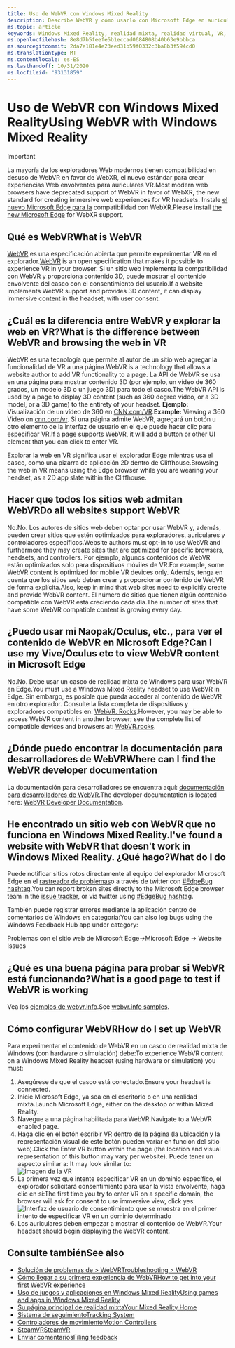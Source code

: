 ```yaml
---
title: Uso de WebVR con Windows Mixed Reality
description: Describe WebVR y cómo usarlo con Microsoft Edge en auriculares Windows Mixed Reality.
ms.topic: article
keywords: Windows Mixed Reality, realidad mixta, realidad virtual, VR, MR, WebVR, Edge, Microsoft Edge, exploración Web
ms.openlocfilehash: 8e8d7b5feefe5b1eccad0684808b40b63e9bbbca
ms.sourcegitcommit: 2da7e181e4e23eed31b59f0332c3ba8b3f594cd0
ms.translationtype: MT
ms.contentlocale: es-ES
ms.lasthandoff: 10/31/2020
ms.locfileid: "93131859"
---
```

# <a name="using-webvr-with-windows-mixed-reality"></a><span data-ttu-id="a59f9-104">Uso de WebVR con Windows Mixed Reality</span><span class="sxs-lookup"><span data-stu-id="a59f9-104">Using WebVR with Windows Mixed Reality</span></span>

>[!IMPORTANT]
><span data-ttu-id="a59f9-105">La mayoría de los exploradores Web modernos tienen compatibilidad en desuso de WebVR en favor de WebXR, el nuevo estándar para crear experiencias Web envolventes para auriculares VR.</span><span class="sxs-lookup"><span data-stu-id="a59f9-105">Most modern web browsers have deprecated support of WebVR in favor of WebXR, the new standard for creating immersive web experiences for VR headsets.</span></span> <span data-ttu-id="a59f9-106">Instale [el nuevo Microsoft Edge para la](using-microsoft-edge.md) compatibilidad con WebXR.</span><span class="sxs-lookup"><span data-stu-id="a59f9-106">Please install [the new Microsoft Edge](using-microsoft-edge.md) for WebXR support.</span></span>

## <a name="what-is-webvr"></a><span data-ttu-id="a59f9-107">Qué es WebVR</span><span class="sxs-lookup"><span data-stu-id="a59f9-107">What is WebVR</span></span>

<span data-ttu-id="a59f9-108">[WebVR](https://webvr.info) es una especificación abierta que permite experimentar VR en el explorador.</span><span class="sxs-lookup"><span data-stu-id="a59f9-108">[WebVR](https://webvr.info) is an open specification that makes it possible to experience VR in your browser.</span></span> <span data-ttu-id="a59f9-109">Si un sitio web implementa la compatibilidad con WebVR y proporciona contenido 3D, puede mostrar el contenido envolvente del casco con el consentimiento del usuario.</span><span class="sxs-lookup"><span data-stu-id="a59f9-109">If a website implements WebVR support and provides 3D content, it can display immersive content in the headset, with user consent.</span></span>

## <a name="what-is-the-difference-between-webvr-and-browsing-the-web-in-vr"></a><span data-ttu-id="a59f9-110">¿Cuál es la diferencia entre WebVR y explorar la web en VR?</span><span class="sxs-lookup"><span data-stu-id="a59f9-110">What is the difference between WebVR and browsing the web in VR</span></span>

<span data-ttu-id="a59f9-111">WebVR es una tecnología que permite al autor de un sitio web agregar la funcionalidad de VR a una página.</span><span class="sxs-lookup"><span data-stu-id="a59f9-111">WebVR is a technology that allows a website author to add VR functionality to a page.</span></span> <span data-ttu-id="a59f9-112">La API de WebVR se usa en una página para mostrar contenido 3D (por ejemplo, un vídeo de 360 grados, un modelo 3D o un juego 3D) para todo el casco.</span><span class="sxs-lookup"><span data-stu-id="a59f9-112">The WebVR API is used by a page to display 3D content (such as 360 degree video, or a 3D model, or a 3D game) to the entirety of your headset.</span></span> <span data-ttu-id="a59f9-113">**Ejemplo:** Visualización de un vídeo de 360 en [CNN.com/VR](http://cnn.com/vr).</span><span class="sxs-lookup"><span data-stu-id="a59f9-113">**Example:** Viewing a 360 Video on [cnn.com/vr](http://cnn.com/vr).</span></span> <span data-ttu-id="a59f9-114">Si una página admite WebVR, agregará un botón u otro elemento de la interfaz de usuario en el que puede hacer clic para especificar VR.</span><span class="sxs-lookup"><span data-stu-id="a59f9-114">If a page supports WebVR, it will add a button or other UI element that you can click to enter VR.</span></span>

<span data-ttu-id="a59f9-115">Explorar la web en VR significa usar el explorador Edge mientras usa el casco, como una pizarra de aplicación 2D dentro de Cliffhouse.</span><span class="sxs-lookup"><span data-stu-id="a59f9-115">Browsing the web in VR means using the Edge browser while you are wearing your headset, as a 2D app slate within the Cliffhouse.</span></span>

## <a name="do-all-websites-support-webvr"></a><span data-ttu-id="a59f9-116">Hacer que todos los sitios web admitan WebVR</span><span class="sxs-lookup"><span data-stu-id="a59f9-116">Do all websites support WebVR</span></span>

<span data-ttu-id="a59f9-117">No.</span><span class="sxs-lookup"><span data-stu-id="a59f9-117">No.</span></span> <span data-ttu-id="a59f9-118">Los autores de sitios web deben optar por usar WebVR y, además, pueden crear sitios que estén optimizados para exploradores, auriculares y controladores específicos.</span><span class="sxs-lookup"><span data-stu-id="a59f9-118">Website authors must opt-in to use WebVR and furthermore they may create sites that are optimized for specific browsers, headsets, and controllers.</span></span> <span data-ttu-id="a59f9-119">Por ejemplo, algunos contenidos de WebVR están optimizados solo para dispositivos móviles de VR.</span><span class="sxs-lookup"><span data-stu-id="a59f9-119">For example, some WebVR content is optimized for mobile VR devices only.</span></span> <span data-ttu-id="a59f9-120">Además, tenga en cuenta que los sitios web deben crear y proporcionar contenido de WebVR de forma explícita.</span><span class="sxs-lookup"><span data-stu-id="a59f9-120">Also, keep in mind that web sites need to explicitly create and provide WebVR content.</span></span> <span data-ttu-id="a59f9-121">El número de sitios que tienen algún contenido compatible con WebVR está creciendo cada día.</span><span class="sxs-lookup"><span data-stu-id="a59f9-121">The number of sites that have some WebVR compatible content is growing every day.</span></span>

## <a name="can-i-use-my-viveoculus-etc-to-view-webvr-content-in-microsoft-edge"></a><span data-ttu-id="a59f9-122">¿Puedo usar mi Naopak/Oculus, etc., para ver el contenido de WebVR en Microsoft Edge?</span><span class="sxs-lookup"><span data-stu-id="a59f9-122">Can I use my Vive/Oculus etc to view WebVR content in Microsoft Edge</span></span>

<span data-ttu-id="a59f9-123">No.</span><span class="sxs-lookup"><span data-stu-id="a59f9-123">No.</span></span> <span data-ttu-id="a59f9-124">Debe usar un casco de realidad mixta de Windows para usar WebVR en Edge.</span><span class="sxs-lookup"><span data-stu-id="a59f9-124">You must use a Windows Mixed Reality headset to use WebVR in Edge.</span></span> <span data-ttu-id="a59f9-125">Sin embargo, es posible que pueda acceder al contenido de WebVR en otro explorador. Consulte la lista completa de dispositivos y exploradores compatibles en: [WebVR. Rocks](http://webvr.rocks/).</span><span class="sxs-lookup"><span data-stu-id="a59f9-125">However, you may be able to access WebVR content in another browser; see the complete list of compatible devices and browsers at: [WebVR.rocks](http://webvr.rocks/).</span></span>

## <a name="where-can-i-find-the-webvr-developer-documentation"></a><span data-ttu-id="a59f9-126">¿Dónde puedo encontrar la documentación para desarrolladores de WebVR</span><span class="sxs-lookup"><span data-stu-id="a59f9-126">Where can I find the WebVR developer documentation</span></span>

<span data-ttu-id="a59f9-127">La documentación para desarrolladores se encuentra aquí: [documentación para desarrolladores de WebVR](https://docs.microsoft.com/microsoft-edge/webvr/).</span><span class="sxs-lookup"><span data-stu-id="a59f9-127">The developer documentation is located here: [WebVR Developer Documentation](https://docs.microsoft.com/microsoft-edge/webvr/).</span></span>

## <a name="ive-found-a-website-with-webvr-that-doesnt-work-in-windows-mixed-reality-what-do-i-do"></a><span data-ttu-id="a59f9-128">He encontrado un sitio web con WebVR que no funciona en Windows Mixed Reality.</span><span class="sxs-lookup"><span data-stu-id="a59f9-128">I've found a website with WebVR that doesn't work in Windows Mixed Reality.</span></span> <span data-ttu-id="a59f9-129">¿Qué hago?</span><span class="sxs-lookup"><span data-stu-id="a59f9-129">What do I do</span></span>

<span data-ttu-id="a59f9-130">Puede notificar sitios rotos directamente al equipo del explorador Microsoft Edge en el [rastreador de problemas](https://developer.microsoft.com/en-us/microsoft-edge/platform/issues/)o a través de twitter con [#EdgeBug hashtag](https://blogs.windows.com/msedgedev/2016/08/11/edgebug-twitter/).</span><span class="sxs-lookup"><span data-stu-id="a59f9-130">You can report broken sites directly to the Microsoft Edge browser team in the [issue tracker](https://developer.microsoft.com/en-us/microsoft-edge/platform/issues/), or via twitter using [#EdgeBug hashtag](https://blogs.windows.com/msedgedev/2016/08/11/edgebug-twitter/).</span></span>

<span data-ttu-id="a59f9-131">También puede registrar errores mediante la aplicación centro de comentarios de Windows en categoría:</span><span class="sxs-lookup"><span data-stu-id="a59f9-131">You can also log bugs using the Windows Feedback Hub app under category:</span></span>

<span data-ttu-id="a59f9-132">Problemas con el sitio web de Microsoft Edge-></span><span class="sxs-lookup"><span data-stu-id="a59f9-132">Microsoft Edge -> Website Issues</span></span>

## <a name="what-is-a-good-page-to-test-if-webvr-is-working"></a><span data-ttu-id="a59f9-133">¿Qué es una buena página para probar si WebVR está funcionando?</span><span class="sxs-lookup"><span data-stu-id="a59f9-133">What is a good page to test if WebVR is working</span></span>

<span data-ttu-id="a59f9-134">Vea los [ejemplos de webvr.info](http://webvr.info/samples/XX-vr-controllers.html).</span><span class="sxs-lookup"><span data-stu-id="a59f9-134">See [webvr.info samples](http://webvr.info/samples/XX-vr-controllers.html).</span></span>

## <a name="how-do-i-set-up-webvr"></a><span data-ttu-id="a59f9-135">Cómo configurar WebVR</span><span class="sxs-lookup"><span data-stu-id="a59f9-135">How do I set up WebVR</span></span>

<span data-ttu-id="a59f9-136">Para experimentar el contenido de WebVR en un casco de realidad mixta de Windows (con hardware o simulación) debe:</span><span class="sxs-lookup"><span data-stu-id="a59f9-136">To experience WebVR content on a Windows Mixed Reality headset (using hardware or simulation) you must:</span></span>

1. <span data-ttu-id="a59f9-137">Asegúrese de que el casco está conectado.</span><span class="sxs-lookup"><span data-stu-id="a59f9-137">Ensure your headset is connected.</span></span>
2. <span data-ttu-id="a59f9-138">Inicie Microsoft Edge, ya sea en el escritorio o en una realidad mixta.</span><span class="sxs-lookup"><span data-stu-id="a59f9-138">Launch Microsoft Edge, either on the desktop or within Mixed Reality.</span></span>
3. <span data-ttu-id="a59f9-139">Navegue a una página habilitada para WebVR.</span><span class="sxs-lookup"><span data-stu-id="a59f9-139">Navigate to a WebVR enabled page.</span></span>
4. <span data-ttu-id="a59f9-140">Haga clic en el botón escribir VR dentro de la página (la ubicación y la representación visual de este botón pueden variar en función del sitio web).</span><span class="sxs-lookup"><span data-stu-id="a59f9-140">Click the Enter VR button within the page (the location and visual representation of this button may vary per website).</span></span> <span data-ttu-id="a59f9-141">Puede tener un aspecto similar a: </span><span class="sxs-lookup"><span data-stu-id="a59f9-141">It may look similar to:</span></span>\
   ![Imagen de la VR](images/75px-enter-vr.png)
5. <span data-ttu-id="a59f9-143">La primera vez que intente especificar VR en un dominio específico, el explorador solicitará consentimiento para usar la vista envolvente, haga clic en sí:</span><span class="sxs-lookup"><span data-stu-id="a59f9-143">The first time you try to enter VR on a specific domain, the browser will ask for consent to use immersive view, click yes:</span></span> ![Interfaz de usuario de consentimiento que se muestra en el primer intento de especificar VR en un dominio determinado](images/1053px-Webvr-consent-ui.png)
6. <span data-ttu-id="a59f9-145">Los auriculares deben empezar a mostrar el contenido de WebVR.</span><span class="sxs-lookup"><span data-stu-id="a59f9-145">Your headset should begin displaying the WebVR content.</span></span>

## <a name="see-also"></a><span data-ttu-id="a59f9-146">Consulte también</span><span class="sxs-lookup"><span data-stu-id="a59f9-146">See also</span></span>

* [<span data-ttu-id="a59f9-147">Solución de problemas de > WebVR</span><span class="sxs-lookup"><span data-stu-id="a59f9-147">Troubleshooting > WebVR</span></span>](webvr-questions.md)
* [<span data-ttu-id="a59f9-148">Cómo llegar a su primera experiencia de WebVR</span><span class="sxs-lookup"><span data-stu-id="a59f9-148">How to get into your first WebVR experience</span></span>](using-games-and-apps-in-windows-mixed-reality.md#how-to-get-into-your-first-webvr-experience)
* [<span data-ttu-id="a59f9-149">Uso de juegos y aplicaciones en Windows Mixed Reality</span><span class="sxs-lookup"><span data-stu-id="a59f9-149">Using games and apps in Windows Mixed Reality</span></span>](using-games-and-apps-in-windows-mixed-reality.md)
* [<span data-ttu-id="a59f9-150">Su página principal de realidad mixta</span><span class="sxs-lookup"><span data-stu-id="a59f9-150">Your Mixed Reality Home</span></span>](your-mixed-reality-home.md)
* [<span data-ttu-id="a59f9-151">Sistema de seguimiento</span><span class="sxs-lookup"><span data-stu-id="a59f9-151">Tracking System</span></span>](tracking-system.md)
* [<span data-ttu-id="a59f9-152">Controladores de movimiento</span><span class="sxs-lookup"><span data-stu-id="a59f9-152">Motion Controllers</span></span>](controllers-in-wmr.md)
* [<span data-ttu-id="a59f9-153">SteamVR</span><span class="sxs-lookup"><span data-stu-id="a59f9-153">SteamVR</span></span>](using-steamvr-with-windows-mixed-reality.md)
* [<span data-ttu-id="a59f9-154">Enviar comentarios</span><span class="sxs-lookup"><span data-stu-id="a59f9-154">Filing feedback</span></span>](filing-feedback.md)
